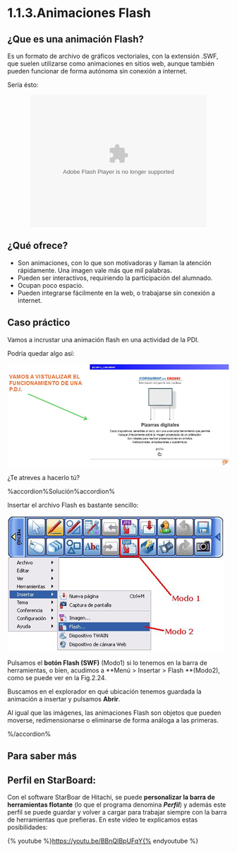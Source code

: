 # 1.1.3.Animaciones Flash

## ¿Que es una animación Flash?

Es un formato de archivo de gráficos vectoriales, con la extensión .SWF, que suelen utilizarse como animaciones en sitios web, aunque también pueden funcionar de forma autónoma sin conexión a internet.

Sería ésto:

<object type="application/x-shockwave-flash" data="http://aularagon.catedu.es/materialesaularagon2013/pdi/CURSO/ZIPs/Modulo_2/pizarra_consumer.swf" style="display: block; margin-left: auto; margin-right: auto;" width="400" height="300"><param name="src" value="http://aularagon.catedu.es/materialesaularagon2013/pdi/CURSO/ZIPs/Modulo_2/pizarra_consumer.swf"></object>



## ¿Qué ofrece?

*   Son animaciones, con lo que son motivadoras y llaman la atención rápidamente. Una imagen vale más que mil palabras.
*   Pueden ser interactivos, requiriendo la participación del alumnado.
*   Ocupan poco espacio.
*   Pueden integrarse fácilmente en la web, o trabajarse sin conexión a internet.

## Caso práctico

Vamos a incrustar una animación flash en una actividad de la PDI.

Podría quedar algo así:

![Fig.2.23:Creación propia.](img/flash_en_pizarra.JPG)

¿Te atreves a hacerlo tú?

%accordion%Solución%accordion%

Insertar el archivo Flash es bastante sencillo:


![Fig.2.24:Captura del programa](img/inserto_flash.JPG)

Pulsamos el **botón Flash (SWF)** (Modo1) si lo tenemos en la barra de herramientas, o bien, acudimos a **Menú > Insertar > Flash **(Modo2), como se puede ver en la Fig.2.24.

Buscamos en el explorador en qué ubicación tenemos guardada la animación a insertar y pulsamos **Abrir**.

Al igual que las imágenes, las animaciones Flash son objetos que pueden moverse, redimensionarse o eliminarse de forma análoga a las primeras.

%/accordion%

## Para saber más

## **Perfil en StarBoard:**

Con el software StarBoar de Hitachi, se puede **personalizar la barra de herramientas flotante** (lo que el programa denomina _**Perfil**_) y además este perfil se puede guardar y volver a cargar para trabajar siempre con la barra de herramientas que prefieras. En este vídeo te explicamos estas posibilidades:

{% youtube %}https://youtu.be/BBnQIBpUFqY{% endyoutube %}
